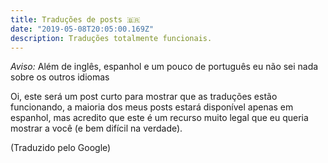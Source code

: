 ```yaml
---
title: Traduções de posts 🇧🇷
date: "2019-05-08T20:05:00.169Z"
description: Traduções totalmente funcionais.
---
```


_Aviso:_ Além de inglês, espanhol e um pouco de português eu não sei nada sobre os outros idiomas

Oi, este será um post curto para mostrar que as traduções estão funcionando, a maioria dos meus posts estará disponível apenas em espanhol, mas acredito que este é um recurso muito legal que eu queria mostrar a você (e bem difícil na verdade).

(Traduzido pelo Google)
